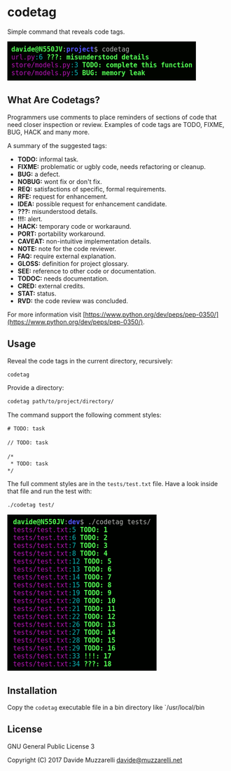 # codetag
Simple command that reveals code tags.

![Example](images/example.gif)

## What Are Codetags?
Programmers use comments to place reminders of sections of code that need closer inspection or review.
Examples of code tags are TODO, FIXME, BUG, HACK and many more.

A summary of the suggested tags:

- **TODO:** informal task.
- **FIXME:** problematic or ugbly code, needs refactoring or cleanup.
- **BUG:** a defect.
- **NOBUG:** wont fix or don't fix.
- **REQ:** satisfactions of specific, formal requirements.
- **RFE:** request for enhancement.
- **IDEA:** possible request for enhancement candidate.
- **???:** misunderstood details.
- **!!!:** alert.
- **HACK:** temporary code or workaraund.
- **PORT:** portability workaround.
- **CAVEAT:** non-intuitive implementation details.
- **NOTE:** note for the code reviewer.
- **FAQ:** require external explanation.
- **GLOSS:** definition for project glossary.
- **SEE:** reference to other code or documentation.
- **TODOC:** needs documentation.
- **CRED:** external credits.
- **STAT:** status.
- **RVD:** the code review was concluded.

For more information visit [https://www.python.org/dev/peps/pep-0350/](https://www.python.org/dev/peps/pep-0350/).

## Usage

Reveal the code tags in the current directory, recursively:
```bash
codetag
```

Provide a directory:
```bash
codetag path/to/project/directory/
```

The command support the following comment styles:
```
# TODO: task

// TODO: task

/*
 * TODO: task
*/
```

The full comment styles are in the `tests/test.txt` file.
Have a look inside that file and run the test with:
```bash
./codetag test/
```

![Test](images/test.gif)

## Installation
Copy the `codetag` executable file in a bin directory like `/usr/local/bin

## License
GNU General Public License 3

Copyright (C) 2017  Davide Muzzarelli  davide@muzzarelli.net